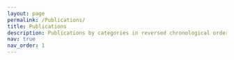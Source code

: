 ```yaml
---
layout: page
permalink: /Publications/
title: Publications
description: Publications by categories in reversed chronological order.
nav: true
nav_order: 1
---
```

<!-- _pages/publications.md -->
<div class="publications">

<!--{% bibliography -f {{ site.scholar.bibliography }} %} -->

</div>
